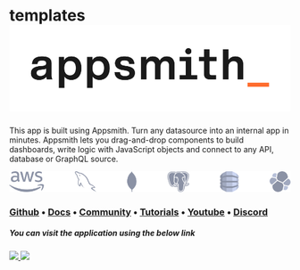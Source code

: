 # templates![](https://raw.githubusercontent.com/appsmithorg/appsmith/release/static/appsmith_logo_primary.png)

This app is built using Appsmith. Turn any datasource into an internal app in minutes. Appsmith lets you drag-and-drop components to build dashboards, write logic with JavaScript objects and connect to any API, database or GraphQL source.

![](https://raw.githubusercontent.com/appsmithorg/appsmith/release/static/images/integrations.png)

### [Github](https://github.com/appsmithorg/appsmith) • [Docs](https://docs.appsmith.com/?utm_source=github&utm_medium=social&utm_content=appsmith_docs&utm_campaign=null&utm_term=appsmith_docs) • [Community](https://community.appsmith.com/) • [Tutorials](https://github.com/appsmithorg/appsmith/tree/update/readme#tutorials) • [Youtube](https://www.youtube.com/appsmith) • [Discord](https://discord.gg/rBTTVJp)

##### You can visit the application using the below link

###### [![](https://assets.appsmith.com/git-sync/Buttons.svg) ](https://appsmith-qc1cezx16-get-appsmith.vercel.app/applications/633690a2ec42a017e49cc57c/pages/633690a2ec42a017e49cc584) [![](https://assets.appsmith.com/git-sync/Buttons2.svg)](https://appsmith-qc1cezx16-get-appsmith.vercel.app/applications/633690a2ec42a017e49cc57c/pages/633690a2ec42a017e49cc584/edit)
